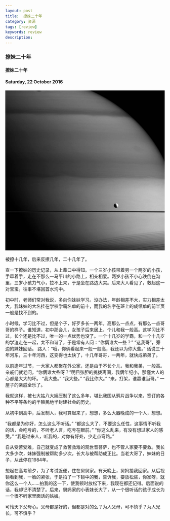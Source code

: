 ```yaml
---
layout: post
title:  撩妹二十年
category: 资源
tags: [review]
keywords: review
description:
---
```


### 撩妹二十年

#### 撩妹二十年

#### Saturday, 22 October 2016

![cassini](/../../assets/img/resource/2016/cassini_18.jpg)

被撩十几年，后来反撩几年，二十几年了。

查一下撩妹的历史记录，从上辈口中得知。一个三岁小孩带着另一个两岁的小孩，手牵着手，走在不那么一马平川的小路上，相亲相爱。两岁小孩不小心跌倒在沟里，三岁小孩力气小，拉不上来，于是坐在路边大哭。后来大人看见了，救起这一对宝宝。往事不堪回首水沟中。

初中时，老师们常对我说，多向你妹妹学习。没办法，年龄相差不大，实力相差太大，我妹妹的大名挂在学校学霸名单的前十，而我的名字在班上的成绩单的前半页一般是找不到的。

小时候，学习比不过，但是个子，好歹多长一两年，高那么一点点，有那么一点哥哥的样子。谁知道，初中那会儿，女孩子后来居上，个儿和我一般高。这学习比不过，长个还是比不过，唯一的一点优势也没了。一个十几岁的学霸，和一个十几岁的学渣走在一起，太不和谐了，于是常有人问：“你俩谁大一些？”
“这我哥”，旁边的妹妹回话。
路人：“哦，你俩看起来一般一般高，我还以为你大些。”
话说三十年河东，三十年河西，这变得也太快了，十几年哥哥，一两年，就快成弟弟了。

以前逢年过节，一大家人都聚在外公家，还是由于不长个儿，我和我弟，一般高。亲戚们就老问，“你俩谁大些呀？”明目张胆的挑拨离间，我俩年纪小，那懂大人的心都是大大的坏。
“我大些。”
“我大些。”
“我比你大。”
“来，打架，谁赢谁当哥。”
一屋子的亲戚全乐了。

我就这样，被七大姑八大姨压制了这么多年，堪比我国从鸦片战争以来，签订的各种不平等条约的半殖民地半封建社会的历史。

从初中到高中，后发制人，我可算起来了，想想，多么大器晚成的一个人，想想。

“我都是为你好，怎么这么不听话。”
“都这么大了，不要这么任性，这事情不听我的话，会吃亏的，不听老人言，吃亏在眼前。”
“你这么乱来，有没有想过家人的感受。”
“我是过来人，听我的，对你有好处，少走点弯路。”

自从受苦受难，自己就变成了救苦救难的观世音菩萨，也不管人家要不要救。我长大多少次，妹妹强制被帮助多少次，长大与被帮助成正比。当老大哥了，妹妹的日子，从此停在1984年。


想起在高考前夕，为了考试近便，住在舅舅家。有天晚上，舅妈接我回家。从后视镜看到我，一脸的紧张，于是拍了一下镜中的我，告诉我，要放松些，你家呀，就你这么一个人……拍我的这一下，使我顿时放松下来，我现在都还记得。后面说的话，我却记不清楚了。后来，舅妈家的小表妹长大了，从一个很听话的孩子成长为一个很不听家里面话的姑娘。

可怜天下父母心。父母都是好的，但都是对的么？为人父母，可不慎乎？为人兄长，可不慎乎？
